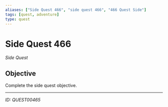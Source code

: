 ```yaml
---
aliases: ["Side Quest 466", "side quest 466", "466 Quest Side"]
tags: [quest, adventure]
type: quest
---
```


# Side Quest 466

*Side Quest*

## Objective
Complete the side quest objective.

---
*ID: QUEST00465*